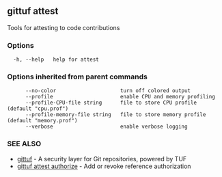 ## gittuf attest

Tools for attesting to code contributions

### Options

```
  -h, --help   help for attest
```

### Options inherited from parent commands

```
      --no-color                     turn off colored output
      --profile                      enable CPU and memory profiling
      --profile-CPU-file string      file to store CPU profile (default "cpu.prof")
      --profile-memory-file string   file to store memory profile (default "memory.prof")
      --verbose                      enable verbose logging
```

### SEE ALSO

* [gittuf](gittuf.md)	 - A security layer for Git repositories, powered by TUF
* [gittuf attest authorize](gittuf_attest_authorize.md)	 - Add or revoke reference authorization

